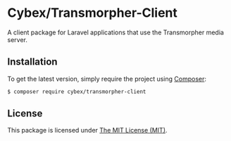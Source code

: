 # Cybex/Transmorpher-Client

A client package for Laravel applications that use the Transmorpher media server.

## Installation

To get the latest version, simply require the project using [Composer](https://getcomposer.org):

```bash
$ composer require cybex/transmorpher-client
```

## License

This package is licensed under [The MIT License (MIT)](LICENSE).
